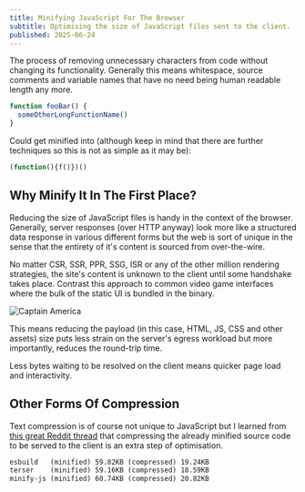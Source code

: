 ```yaml
---
title: Minifying JavaScript For The Browser
subtitle: Optimising the size of JavaScript files sent to the client.
published: 2025-06-24
---
```


The process of removing unnecessary characters from code without changing its
functionality. Generally this means whitespace, source comments and variable names that have no
need being human readable length any more.

```js
function fooBar() {
  someOtherLongFunctionName()
}
```

Could get minified into (although keep in mind that there are further techniques
so this is not as simple as it may be):

```js
(function(){f()})()
```

## Why Minify It In The First Place?

Reducing the size of JavaScript files is handy in the context of the browser.
Generally, server responses (over HTTP anyway) look more like a structured data
response in various different forms but the web is sort of unique in the sense
that the entirety of it's content is sourced from over-the-wire.

No matter CSR, SSR, PPR, SSG, ISR or any of the other million rendering
strategies, the site's content is unknown to the client until some handshake
takes place. Contrast this approach to common video game interfaces where the
bulk of the static UI is bundled in the binary.

![Captain
America](https://media.giphy.com/media/v1.Y2lkPTc5MGI3NjExMnlhYnF3OGxzM3A3MW10YnBqdWV2N2RlZmlvbnZ4NjdnNm43c2cwNCZlcD12MV9naWZzX3NlYXJjaCZjdD1n/PD9hjqdeidgqY/giphy.gif)

This means reducing the payload (in this case, HTML, JS, CSS and other assets)
size puts less strain on the server's egress workload but more importantly,
reduces the round-trip time.

Less bytes waiting to be resolved on the client means quicker page load and
interactivity.

## Other Forms Of Compression

Text compression is of course not unique to JavaScript but I learned from [this
great Reddit
thread](https://www.reddit.com/r/Frontend/comments/1fs7kos/comment/lpin1cv/?utm_source=share&utm_medium=web3x&utm_name=web3xcss&utm_term=1&utm_content=share_button)
that compressing the already minified source code to be served to the client is
an extra step of optimisation.

```txt
esbuild   (minified) 59.82KB (compressed) 19.24KB
terser    (minified) 59.16KB (compressed) 18.59KB
minify-js (minified) 60.74KB (compressed) 20.82KB
```
